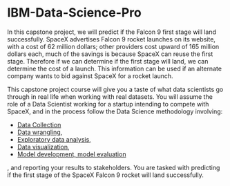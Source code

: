 # IBM-Data-Science-Pro

In this capstone project, we will predict if the Falcon 9 first stage will land successfully. SpaceX advertises Falcon 9 rocket launches on its website, with a cost of 62 million dollars; other providers cost upward of 165 million dollars each, much of the savings is because SpaceX can reuse the first stage. Therefore if we can determine if the first stage will land, we can determine the cost of a launch. This information can be used if an alternate company wants to bid against SpaceX for a rocket launch.

This capstone project course will give you a taste of what data scientists go through in real life when working with real datasets. You will assume the role of a Data Scientist working for a startup intending to compete with SpaceX, and in the process follow the Data Science methodology involving:
- [Data Collection](https://github.com/cipher499/IBM-Data-Science-Pro/blob/792bfb295be7b5051655c52683e3af7b78aa2714/1-%20Data%20Collection-API.ipynb) 
- [Data wrangling](https://github.com/cipher499/IBM-Data-Science-Pro/blob/792bfb295be7b5051655c52683e3af7b78aa2714/3-%20Data%20wrangling.ipynb),
- [Exploratory data analysis](https://github.com/cipher499/IBM-Data-Science-Pro/blob/792bfb295be7b5051655c52683e3af7b78aa2714/5-%20EDA%20pandas.ipynb),
- [Data visualization](https://github.com/cipher499/IBM-Data-Science-Pro/blob/792bfb295be7b5051655c52683e3af7b78aa2714/7-%20Dash_app.py),
- [Model development, model evaluation](https://github.com/cipher499/IBM-Data-Science-Pro/blob/792bfb295be7b5051655c52683e3af7b78aa2714/8-%20ML%20predictive%20analytics.ipynb) 

, and reporting your results to stakeholders. You are tasked with predicting if the first stage of the SpaceX Falcon 9 rocket will land successfully.

